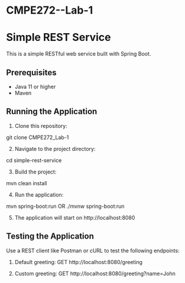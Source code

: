 # CMPE272--Lab-1
# Simple REST Service

This is a simple RESTful web service built with Spring Boot.

## Prerequisites

- Java 11 or higher
- Maven

## Running the Application

1. Clone this repository:

git clone CMPE272_Lab-1


2. Navigate to the project directory:

cd simple-rest-service


3. Build the project:

mvn clean install

4. Run the application:

mvn spring-boot:run 
 OR
./mvnw spring-boot:run


5. The application will start on http://localhost:8080

## Testing the Application

Use a REST client like Postman or cURL to test the following endpoints:

1. Default greeting:
GET http://localhost:8080/greeting

2. Custom greeting:
GET http://localhost:8080/greeting?name=John
